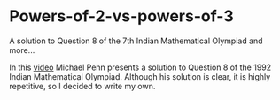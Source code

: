 # Powers-of-2-vs-powers-of-3
A solution to Question 8 of the 7th Indian Mathematical Olympiad and more...

In this [video](https://www.youtube.com/watch?v=kAfMWmK4YPc "1992 Indian Mathematical Olympiad") Michael Penn presents a solution to Question 8 of the 1992 Indian Mathematical Olympiad. Although his solution is clear, it is highly repetitive, so I decided to write my own.
